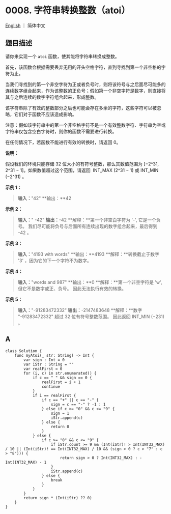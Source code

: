 # 0008. 字符串转换整数（atoi）

[English](./README.md) ｜ 简体中文



## 题目描述

请你来实现一个 `atoi` 函数，使其能将字符串转换成整数。

首先，该函数会根据需要丢弃无用的开头空格字符，直到寻找到第一个非空格的字符为止。

当我们寻找到的第一个非空字符为正或者负号时，则将该符号与之后面尽可能多的连续数字组合起来，作为该整数的正负号；假如第一个非空字符是数字，则直接将其与之后连续的数字字符组合起来，形成整数。

该字符串除了有效的整数部分之后也可能会存在多余的字符，这些字符可以被忽略，它们对于函数不应该造成影响。

注意：假如该字符串中的第一个非空格字符不是一个有效整数字符、字符串为空或字符串仅包含空白字符时，则你的函数不需要进行转换。

在任何情况下，若函数不能进行有效的转换时，请返回 0。

**说明：**

假设我们的环境只能存储 32 位大小的有符号整数，那么其数值范围为 [−2^31,  2^31 − 1]。如果数值超过这个范围，请返回  INT_MAX (2^31 − 1) 或 INT_MIN (−2^31) 。

**示例 1：**

>**输入：**"42"
>**输出：**42

**示例 2：**

>**输入：**"   -42"
>**输出：**-42
>**解释：**第一个非空白字符为 '-', 它是一个负号。
>            我们尽可能将负号与后面所有连续出现的数字组合起来，最后得到 -42 。

**示例 3：**

>**输入：**"4193 with words"
>**输出：**4193
>**解释：**转换截止于数字 '3' ，因为它的下一个字符不为数字。

**示例 4：**

>**输入：**"words and 987"
>**输出：**0
>**解释：**第一个非空字符是 'w', 但它不是数字或正、负号。
>     因此无法执行有效的转换。

**示例 5：**

>**输入：**"-91283472332"
>**输出：**-2147483648
>**解释：**数字 "-91283472332" 超过 32 位有符号整数范围。 
>     因此返回 INT_MIN (−231) 。



## A

```
class Solution {
    func myAtoi(_ str: String) -> Int {
        var sign : Int = 0
        var iStr : String = ""
        var realFirst = 0
        for (i, c) in str.enumerated() {
            if c == " " && sign == 0 {
                realFirst = i + 1
                continue
            }
            if i == realFirst {
                if c == "+" || c == "-" {
                    sign = c == "-" ? -1 : 1
                } else if c >= "0" && c <= "9" {
                    sign = 1
                    iStr.append(c)
                } else {
                    return 0
                }
            } else {
                if c >= "0" && c <= "9" {
                    if iStr.count >= 9 && (Int(iStr)! > Int(INT32_MAX) / 10 || (Int(iStr)! == Int(INT32_MAX) / 10 && (sign > 0 ? c > "7" : c > "8"))) {
                        return sign > 0 ? Int(INT32_MAX) : -Int(INT32_MAX) - 1
                    }
                    iStr.append(c)
                } else {
                    break
                }
            }
        }
        return sign * (Int(iStr) ?? 0)
    }
}
```
